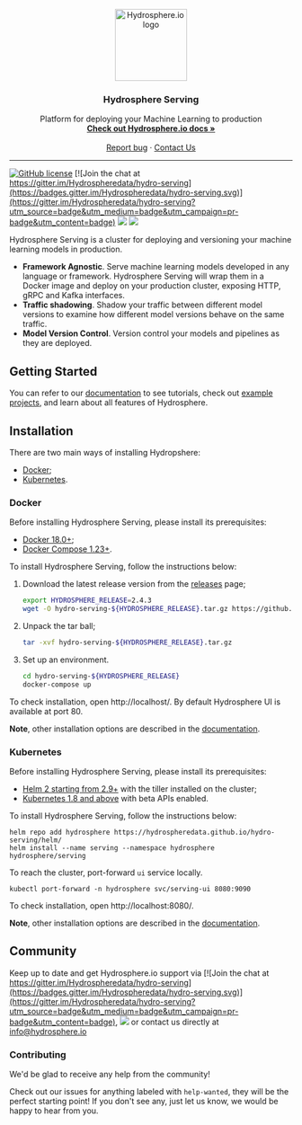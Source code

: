 <p align="center">
  <a href="https://hydrosphere.io/">
    <img src="https://gblobscdn.gitbook.com/spaces%2F-MESaD8WY3ggQLtBByXl%2Favatar-1597150668933.png?alt=media" alt="Hydrosphere.io logo" width="128" height="128">
  </a>
</p>

<h3 align="center">Hydrosphere Serving</h3>

<p align="center">
Platform for deploying your Machine Learning to production
  <br>
  <a href="https://docs.hydrosphere.io"><strong>Check out Hydrosphere.io docs »</strong></a>
  <br>
  <br>
  <a href="https://github.com/Hydrospheredata/hydro-serving/issues/new">Report bug</a>
  ·
  <a href="https://hydrosphere.io/contact/">Contact Us</a>
 
</p>

---

[![GitHub license](https://img.shields.io/badge/license-apache-blue.svg)](https://github.com/Hydrospheredata/hydro-serving/blob/update-readme/LICENSE)
[![Join the chat at https://gitter.im/Hydrospheredata/hydro-serving](https://badges.gitter.im/Hydrospheredata/hydro-serving.svg)](https://gitter.im/Hydrospheredata/hydro-serving?utm_source=badge&utm_medium=badge&utm_campaign=pr-badge&utm_content=badge)
[![](https://img.shields.io/badge/chat-on%20slack-%23E01E5A)](https://hydrospheredata.slack.com/)
[![](https://img.shields.io/badge/documentation-latest-af1a97.svg)](https://docs.hydrosphere.io) 

Hydrosphere Serving is a cluster for deploying and versioning  your machine learning models in production.

- **Framework Agnostic**. Serve machine learning models developed in any language or framework. Hydrosphere Serving will wrap them in a Docker image and deploy on your production cluster, exposing HTTP, gRPC and Kafka interfaces.
- **Traffic shadowing**. Shadow your traffic between different model versions to examine how different model versions behave on the same traffic.
- **Model Version Control**. Version control your models and pipelines as they are deployed. 


## Getting Started

You can refer to our [documentation](https://hydrosphere.io/serving-docs/latest/index.html) to see tutorials, check out [example projects]([https://github.com/Hydrospheredata/hydro-serving-example](https://github.com/Hydrospheredata/hydro-serving-example)), and learn about all features of Hydrosphere.

## Installation

There are two main ways of installing Hydropshere:
* [Docker](https://hydrosphere.io/serving-docs/latest/install/docker.html);
* [Kubernetes](https://hydrosphere.io/serving-docs/latest/install/kubernetes.html).


### Docker

Before installing Hydrosphere Serving, please install its prerequisites: 

* [Docker 18.0+](https://docs.docker.com/install/);
* [Docker Compose 1.23+](https://docs.docker.com/compose/install/#install-compose).

To install Hydrosphere Serving, follow the instructions below:

1. Download the latest release version from the [releases](https://github.com/Hydrospheredata/hydro-serving/releases) page;
    ```sh 
    export HYDROSPHERE_RELEASE=2.4.3
    wget -O hydro-serving-${HYDROSPHERE_RELEASE}.tar.gz https://github.com/Hydrospheredata/hydro-serving/archive/${HYDROSPHERE_RELEASE}.tar.gz
    ```
1. Unpack the tar ball;
    ```sh 
    tar -xvf hydro-serving-${HYDROSPHERE_RELEASE}.tar.gz
    ```
1. Set up an environment.
    ```sh
    cd hydro-serving-${HYDROSPHERE_RELEASE}
    docker-compose up
    ```

To check installation, open http://localhost/. By default Hydrosphere UI is available at port 80.

**Note**, other installation options are described in the [documentation](https://hydrosphere.io/serving-docs/latest/index.html).

### Kubernetes

Before installing Hydrosphere Serving, please install its prerequisites: 

* [Helm 2 starting from 2.9+](https://docs.helm.sh/using_helm/#install-helm) with the tiller installed on the cluster;
* [Kubernetes 1.8 and above](https://kubernetes.io/docs/setup/) with beta APIs enabled.

To install Hydrosphere Serving, follow the instructions below:

```shell
helm repo add hydrosphere https://hydrospheredata.github.io/hydro-serving/helm/
helm install --name serving --namespace hydrosphere hydrosphere/serving
```

To reach the cluster, port-forward `ui` service locally. 

```
kubectl port-forward -n hydrosphere svc/serving-ui 8080:9090
```

To check installation, open http://localhost:8080/.

**Note**, other installation options are described in the [documentation](https://hydrosphere.io/serving-docs/latest/index.html). 

## Community
Keep up to date and get Hydrosphere.io support via [![Join the chat at https://gitter.im/Hydrospheredata/hydro-serving](https://badges.gitter.im/Hydrospheredata/hydro-serving.svg)](https://gitter.im/Hydrospheredata/hydro-serving?utm_source=badge&utm_medium=badge&utm_campaign=pr-badge&utm_content=badge), [![](https://img.shields.io/badge/chat-on%20slack-%23E01E5A)](https://hydrospheredata.slack.com/) or contact us directly at [info@hydrosphere.io](mailto:info@hydrosphere.io)

### Contributing

We'd be glad to receive any help from the community!

Check out our issues for anything labeled with `help-wanted`, they will be the perfect starting point! If you don't see any, just let us know, we would be happy to hear from you.
